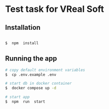 
# Test task for VReal Soft
  

## Installation

  

```bash

$  npm  install

```

  

## Running the app

  

```bash
# copy default environment variables
$  cp .env.example .env

# start db in docker container
$  docker compose up -d

# start app
$  npm  run  start

```
